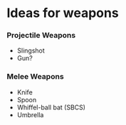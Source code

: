 # Ideas for weapons

### Projectile Weapons
* Slingshot
* Gun?

### Melee Weapons
* Knife
* Spoon
* Whiffel-ball bat (SBCS)
* Umbrella 
